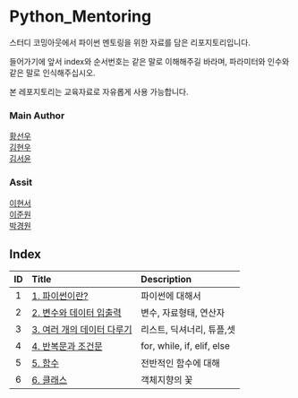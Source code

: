 # Python_Mentoring

스터디 코밍아웃에서 파이썬 멘토링을 위한 자료를 담은 리포지토리입니다.   
   
들어가기에 앞서 index와 순서번호는 같은 말로 이해해주길 바라며, 파라미터와 인수와 같은 말로 인식해주십시오.   
  
본 레포지토리는 교육자료로 자유롭게 사용 가능합니다.

### Main Author   
[황선우](https://github.com/SionHwang)   
[김현우](https://github.com/Coalery)   
[김서윤](https://github.com/M0ONLIT)   

### Assit   
[이현서](https://github.com/hslee1024)   
[이준원](https://github.com/cpprhtn)   
[박경원](https://github.com/watershot)   

## Index

|ID|Title|Description|
|:---:|:---|:---|
|1|[1. 파이썬이란?](./001/README.md)|파이썬에 대해서|
|2|[2. 변수와 데이터 입출력](./002/README.md)|변수, 자료형태, 연산자|
|3|[3. 여러 개의 데이터 다루기](./003/README.md)|리스트, 딕셔너리, 튜플,셋|
|4|[4. 반복문과 조건문](./004/README.md)|for, while, if, elif, else|
|5|[5. 함수](./005/README.md)|전반적인 함수에 대해|
|6|[6. 클래스](./006/README.md)|객체지향의 꽃|
